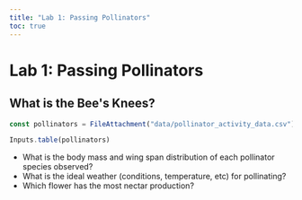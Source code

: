 ```yaml
---
title: "Lab 1: Passing Pollinators"
toc: true
---
```


# Lab 1: Passing Pollinators

<!-- ```js 
const text = view(Inputs.text())
```
this is the value of text: ${text} -->

<!-- 
```js
Plot.plot({
    width:300,
    height: 200,
    marks: [
        Plot.frame(),
        Plot.text(["text"], { frameAnchor: "middle"})
    ]
    })
``` -->
<!-- 
```js
Inputs.table(aapl)
```

```js
Plot.plot({
    hieght: 200, 
    y:{
        grid: true
    },
    marks: [
        Plot.dot(aapl, {x: "Date", y: "Close", stroke: "blue",  r: 1, tip: true}),
        Plot.ruleY([0])
        
    ]})
``` -->

## What is the Bee's Knees?

```js 
const pollinators = FileAttachment("data/pollinator_activity_data.csv").csv()
```

```js
Inputs.table(pollinators)
```

* What is the body mass and wing span distribution of each pollinator species observed?
* What is the ideal weather (conditions, temperature, etc) for pollinating?
* Which flower has the most nectar production?